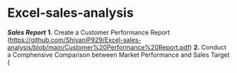 # Excel-sales-analysis
***Sales Report***
**1.** Create a Customer Performance Report (https://github.com/ShivaniP929/Excel-sales-analysis/blob/main/Customer%20Performance%20Report.pdf)
**2.** Conduct a Comphensive Comparison between Market Performance and Sales Target (
